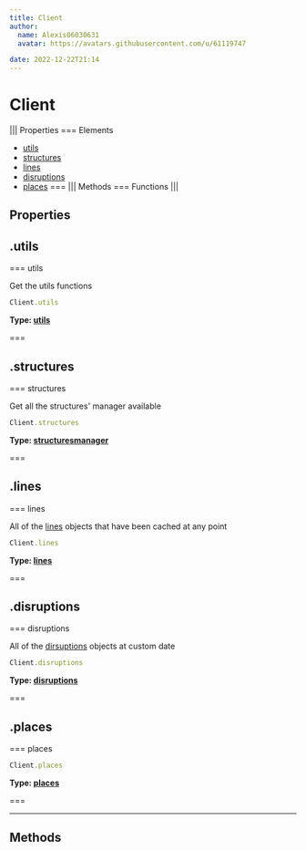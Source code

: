 ```yaml
---
title: Client
author:
  name: Alexis06030631
  avatar: https://avatars.githubusercontent.com/u/61119747

date: 2022-12-22T21:14
---
```


# Client

||| Properties
=== Elements
- [utils](#utils)
- [structures](#structures)
- [lines](#lines)
- [disruptions](#disruptions)
- [places](#places)
===
||| Methods
=== Functions
|||
## Properties
## .utils

=== utils

Get the utils functions


```javascript
Client.utils
```
**Type: [utils](../classes/utils)**

===

## .structures

=== structures

Get all the structures' manager available


```javascript
Client.structures
```
**Type: [structuresmanager](../structures/structuresmanager)**

===

## .lines

=== lines

All of the [lines](../classes/lines) objects that have been cached at any point


```javascript
Client.lines
```
**Type: [lines](../classes/lines)**

===

## .disruptions

=== disruptions

All of the [dirsuptions](../classes/dirsuptions) objects at custom date


```javascript
Client.disruptions
```
**Type: [disruptions](../classes/disruptions)**

===

## .places

=== places




```javascript
Client.places
```
**Type: [places](../classes/places)**

===

---
## Methods
